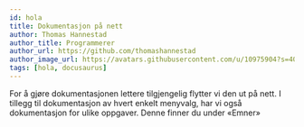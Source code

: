 ```yaml
---
id: hola
title: Dokumentasjon på nett
author: Thomas Hannestad
author_title: Programmerer
author_url: https://github.com/thomashannestad
author_image_url: https://avatars.githubusercontent.com/u/10975904?s=400&u=3da50813df75e4f3afb48e241aba5457756c51a7&v=4
tags: [hola, docusaurus]
---
```


For å gjøre dokumentasjonen lettere tilgjengelig flytter vi den ut på nett. I tillegg til dokumentasjon av hvert enkelt menyvalg, har vi også dokumentasjon for ulike oppgaver. Denne finner du under «Emner»
